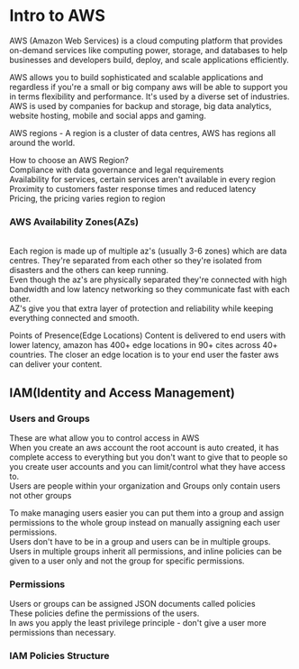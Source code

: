 # Intro to AWS
AWS (Amazon Web Services) is a cloud computing platform that provides on-demand services like computing power, storage, and databases to help businesses and developers build, deploy, and scale applications efficiently.

AWS allows you to build sophisticated and scalable applications and regardless if you're a small or big company aws will be able to support you in terms flexibility and performance. 
It's used by a diverse set of industries.
<br> AWS is used by companies for backup and storage, big data analytics, website hosting, mobile and social apps and gaming.

AWS regions - A region is a cluster of data centres, AWS has regions all around the world.

How to choose an AWS Region?
<br> Compliance with data governance and legal requirements 
<br> Availability for services, certain services aren't available in every region
<br> Proximity to customers faster response times and reduced latency
<br> Pricing, the pricing varies region to region

### AWS Availability Zones(AZs) 
<br> Each region is made up of multiple az's (usually 3-6 zones) which are data centres. They're separated from each other so they're isolated from disasters and the others can keep running.
<br> Even though the az's are physically separated they're connected with high bandwidth and low latency networking so they communicate fast with each other.
<br> AZ's give you that extra layer of protection and reliability while keeping everything connected and smooth.

Points of Presence(Edge Locations) 
Content is delivered to end users with lower latency, amazon has 400+ edge locations in 90+ cites across 40+ countries. The closer an edge location is to your end user the faster aws can deliver your content.

## IAM(Identity and Access Management)

### Users and Groups
These are what allow you to control access in AWS
<br> When you create an aws account the root account is auto created, it has complete access to everything but you don't want to give that to people so you create user accounts and you can limit/control what they have access to.
<br> Users are people within your organization and Groups only contain users not other groups

To make managing users easier you can put them into a group and assign permissions to the whole group instead on manually assigning each user permissions.  
Users don't have to be in a group and users can be in multiple groups.
Users in multiple groups inherit all permissions, and inline policies can be given to a user only and not the group for specific permissions.

### Permissions
Users or groups can be assigned JSON documents called policies
<br> These policies define the permissions of the users.
<br> In aws you apply the least privilege principle - don't give a user more permissions than necessary.

### IAM Policies Structure




